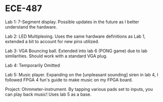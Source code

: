# ECE-487

Lab 1: 7-Segment display. Possible updates in the future as I better understand the hardware.

Lab 2: LED Multiplexing. Uses the same hardware definitions as Lab 1, extended a bit to account for new pins utilized.

Lab 3: VGA Bouncing ball. Extended into lab 6 (PONG game) due to lab similarities. Should work with a standard VGA plug.

Lab 4: Temporarily Omitted

Lab 5: Music player. Expanding on the [unpleasant sounding] siren in lab 4, I followed FPGA 4 fun's guide to make music on my FPGA board.

Project: Ohmmeter-instrument. By tapping various pads set to inputs, you can play back music! Uses lab 5 as a base.
